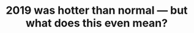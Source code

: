 ---
title: 2019 was hotter than normal — but what does this even mean?
link: https://vis4.net/blog/2020/01/2019-too-warm/#/en/2019/12/31
layout: link
image: warmer-than-normal.png
tags: climate/weather
---
